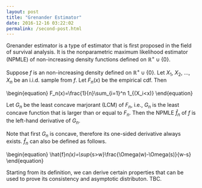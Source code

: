 ```yaml
---
layout: post
title: "Grenander Estimator"
date: 2016-12-16 03:22:02
permalink: /second-post.html
---
```


Grenander estimator is a type of estimator that is first proposed in the field of survival analysis. It is the nonparametric maximum likelihood estimator (NPMLE) of non-increasing density functions defined on $\mathbb{R}^+\cup \{0\}$.

Suppose $f$ is an non-increasing density defined on $\mathbb{R}^+\cup \{0\}$. Let $X_1$, $X_2$, $\ldots$, $X_n$ be an i.i.d. sample from $f$. Let $F_n(x)$ be the empirical cdf. Then

\begin{equation}
F_n(x)=\frac{1}{n}\sum_{i=1}^n 1_{(X_i<x)}
\end{equation}

Let $G_n$ be the least concave marjorant (LCM) of $F_n$, i.e., $G_n$ is the least concave function that is larger than or equal to $F_n$. Then the NPMLE $\hat{f}_n$ of $f$ is the left-hand derivative of $G_n$. 

Note that first $G_n$ is concave, therefore its one-sided derivative always exists. $\hat{f}_n$ can also be defined as follows.

\begin{equation}
\hat{f}_n(x)=\sup_{s>w}\frac{\Omega(w)-\Omega(s)}{w-s}
\end{equation}

Starting from its definition, we can derive certain properties that can be used to prove its consistency and asymptotic distributon. TBC.
